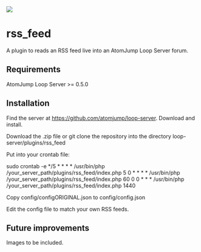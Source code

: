 <img src="https://atomjump.com/images/logo80.png">

# rss_feed
A plugin to reads an RSS feed live into an AtomJump Loop Server forum.



## Requirements

AtomJump Loop Server >= 0.5.0


## Installation

Find the server at https://github.com/atomjump/loop-server. Download and install.

Download the .zip file or git clone the repository into the directory loop-server/plugins/rss_feed

Put into your crontab file:

sudo crontab -e
	*/5 * * * *	/usr/bin/php /your_server_path/plugins/rss_feed/index.php 5
    0 * * * *	/usr/bin/php /your_server_path/plugins/rss_feed/index.php 60
	0 0 * * *	/usr/bin/php /your_server_path/plugins/rss_feed/index.php 1440


Copy config/configORIGINAL.json to config/config.json

Edit the config file to match your own RSS feeds.


## Future improvements

Images to be included.


